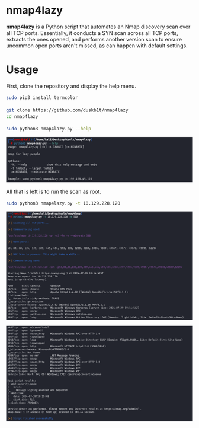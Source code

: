 # nmap4lazy

**nmap4lazy** is a Python script that automates an Nmap discovery scan over all TCP ports. Essentially, it conducts a SYN scan across all TCP ports, extracts the ones opened, and performs another version scan to ensure uncommon open ports aren't missed, as can happen with default settings.

# Usage

First, clone the repository and display the help menu.

```bash
sudo pip3 install termcolor

git clone https://github.com/duskb1t/nmap4lazy
cd nmap4lazy

sudo python3 nmap4lazy.py --help
```

![Untitled](images/helpmenu.png)

All that is left is to run the scan as root.

```bash
sudo python3 nmap4lazy.py -t 10.129.228.120
```

![Untitled](images/output1.png)

![Untitled](images/output2.png)
